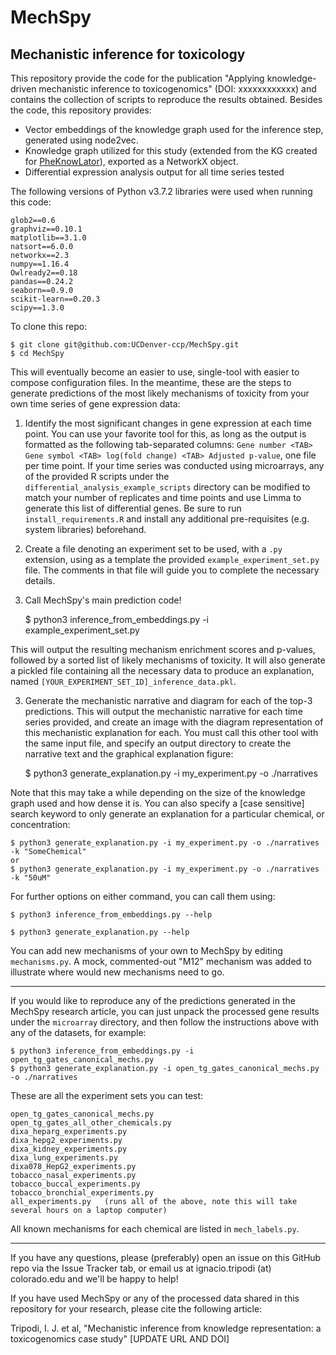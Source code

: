 # MechSpy

## Mechanistic inference for toxicology

This repository provide the code for the publication "Applying knowledge-driven mechanistic inference to toxicogenomics" (DOI: xxxxxxxxxxxx) and contains the collection of scripts to reproduce the results obtained. Besides the code, this repository provides:

* Vector embeddings of the knowledge graph used for the inference step, generated using node2vec.
* Knowledge graph utilized for this study (extended from the KG created for [PheKnowLator](https://github.com/callahantiff/PheKnowLator/wiki)), exported as a NetworkX object.
* Differential expression analysis output for all time series tested

The following versions of Python v3.7.2 libraries were used when running this code:

    glob2==0.6
    graphviz==0.10.1
    matplotlib==3.1.0
    natsort==6.0.0
    networkx==2.3
    numpy==1.16.4
    Owlready2==0.18
    pandas==0.24.2
    seaborn==0.9.0
    scikit-learn==0.20.3
    scipy==1.3.0

To clone this repo:

    $ git clone git@github.com:UCDenver-ccp/MechSpy.git
    $ cd MechSpy

This will eventually become an easier to use, single-tool with easier to compose configuration files. In the meantime, these are the steps to generate predictions of the most likely mechanisms of toxicity from your own time series of gene expression data:

1. Identify the most significant changes in gene expression at each time point. You can use your favorite tool for this, as long as the output is formatted as the following tab-separated columns: `Gene number <TAB> Gene symbol <TAB> log(fold change) <TAB> Adjusted p-value`, one file per time point. If your time series was conducted using microarrays, any of the provided R scripts under the `differential_analysis_example_scripts` directory can be modified to match your number of replicates and time points and use Limma to generate this list of differential genes. Be sure to run `install_requirements.R` and install any additional pre-requisites (e.g. system libraries) beforehand.

2. Create a file denoting an experiment set to be used, with a `.py` extension, using as a template the provided `example_experiment_set.py` file. The comments in that file will guide you to complete the necessary details.

3. Call MechSpy's main prediction code!

    $ python3 inference_from_embeddings.py -i example_experiment_set.py

This will output the resulting mechanism enrichment scores and p-values, followed by a sorted list of likely mechanisms of toxicity. It will also generate a pickled file containing all the necessary data to produce an explanation, named `[YOUR_EXPERIMENT_SET_ID]_inference_data.pkl`.

3. Generate the mechanistic narrative and diagram for each of the top-3 predictions. This will output the mechanistic narrative for each time series provided, and create an image with the diagram representation of this mechanistic explanation for each. You must call this other tool with the same input file, and specify an output directory to create the narrative text and the graphical explanation figure:

    $ python3 generate_explanation.py -i my_experiment.py -o ./narratives

Note that this may take a while depending on the size of the knowledge graph used and how dense it is. You can also specify a [case sensitive] search keyword to only generate an explanation for a particular chemical, or concentration:

    $ python3 generate_explanation.py -i my_experiment.py -o ./narratives -k "SomeChemical"
    or
    $ python3 generate_explanation.py -i my_experiment.py -o ./narratives -k "50uM"

For further options on either command, you can call them using:

    $ python3 inference_from_embeddings.py --help

    $ python3 generate_explanation.py --help

You can add new mechanisms of your own to MechSpy by editing `mechanisms.py`. A mock, commented-out "M12" mechanism was added to illustrate where would new mechanisms need to go.

-------------------------------

If you would like to reproduce any of the predictions generated in the MechSpy research article, you can just unpack the processed gene results under the `microarray` directory, and then follow the instructions above with any of the datasets, for example:

    $ python3 inference_from_embeddings.py -i open_tg_gates_canonical_mechs.py
    $ python3 generate_explanation.py -i open_tg_gates_canonical_mechs.py -o ./narratives

These are all the experiment sets you can test:

    open_tg_gates_canonical_mechs.py
    open_tg_gates_all_other_chemicals.py
    dixa_heparg_experiments.py
    dixa_hepg2_experiments.py
    dixa_kidney_experiments.py
    dixa_lung_experiments.py
    dixa078_HepG2_experiments.py
    tobacco_nasal_experiments.py
    tobacco_buccal_experiments.py
    tobacco_bronchial_experiments.py
    all_experiments.py   (runs all of the above, note this will take several hours on a laptop computer)

All known mechanisms for each chemical are listed in `mech_labels.py`.
 
-------------------------------

If you have any questions, please (preferably) open an issue on this GitHub repo via the Issue Tracker tab, or email us at ignacio.tripodi (at) colorado.edu and we'll be happy to help!

If you have used MechSpy or any of the processed data shared in this repository for your research, please cite the following article:

Tripodi, I. J. et al, "Mechanistic inference from knowledge representation: a toxicogenomics case study" [UPDATE URL AND DOI]
    


